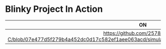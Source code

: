 # Blinky Project In Action

|ON|OFF|
|:--:|:--:|
|https://github.com/257858/Emb-C/blob/07e477d5f279b4a452dc0d17c582ef1aee063acd/simulation/Person_is_seated_and_turned_heater_on.png|simulation/Person _is_seated.png|

